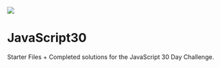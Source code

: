 ![](https://javascript30.com/images/JS3-social-share.png)

# JavaScript30

Starter Files + Completed solutions for the JavaScript 30 Day Challenge.
